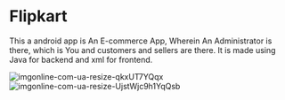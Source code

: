 # Flipkart
This a android app is An E-commerce App, Wherein An Administrator is there, which is You and customers and sellers are there.
It is made using Java for backend and xml for frontend.

![imgonline-com-ua-resize-qkxUT7YQqx](https://user-images.githubusercontent.com/55889161/120638886-5aa38c80-c48e-11eb-8600-d70fcaac1e49.jpg)                           ![imgonline-com-ua-resize-UjstWjc9h1YqQsb](https://user-images.githubusercontent.com/55889161/120638993-8161c300-c48e-11eb-9b61-a412ec3406f2.jpg)
